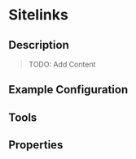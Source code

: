 ﻿# Sitelinks

## Description

> TODO: Add Content

## Example Configuration

## Tools

## Properties
